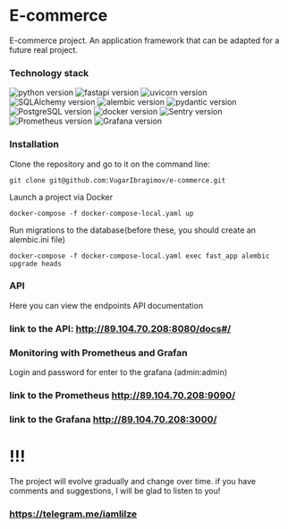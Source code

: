 # E-commerce 

E-commerce project. An application framework that can be adapted for a future real project.

### **Technology stack**
![python version](https://img.shields.io/badge/Python-3.9.6-red)
![fastapi version](https://img.shields.io/badge/aiogram-0.88.0-green)
![uvicorn version](https://img.shields.io/badge/uvicorn-0.20.0-purple)
![SQLAlchemy version](https://img.shields.io/badge/SQLAlchemy==-1.4.45-black)
![alembic version](https://img.shields.io/badge/alembic==-1.9.0-green)
![pydantic version](https://img.shields.io/badge/pydantic==-2.5.3-pink)
![PostgreSQL version](https://img.shields.io/badge/PostgreSQL-14.1-blue)
![docker version](https://img.shields.io/badge/Docker-20.10.7-blue)
![Sentry version](https://img.shields.io/badge/Sentry-23.7.1-orange)
![Prometheus version](https://img.shields.io/badge/Prometheus-2.43.0-orange)
![Grafana version](https://img.shields.io/badge/Grafana-8.5.22-orange)

### Installation
Clone the repository and go to it on the command line:
```
git clone git@github.com:VugarIbragimov/e-commerce.git
```
Launch a project via Docker
```
docker-compose -f docker-compose-local.yaml up
```
Run migrations to the database(before these, you should create an alembic.ini file)
```
docker-compose -f docker-compose-local.yaml exec fast_app alembic upgrade heads
```
### API
Here you can view the endpoints API documentation
### link to the API: http://89.104.70.208:8080/docs#/

### Monitoring with Prometheus and Grafan
Login and password for enter to the grafana (admin:admin)
### link to the Prometheus http://89.104.70.208:9090/
### link to the Grafana http://89.104.70.208:3000/

# !!!
The project will evolve gradually and change over time. if you have comments and suggestions, I will be glad to listen to you!
### https://telegram.me/iamlilze
